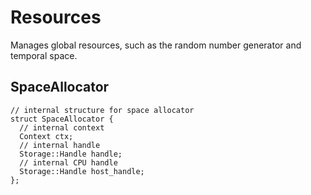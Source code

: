 Resources
====

Manages global resources, such as the random number generator and temporal space.


SpaceAllocator
-----

```
// internal structure for space allocator
struct SpaceAllocator {
  // internal context
  Context ctx;
  // internal handle
  Storage::Handle handle;
  // internal CPU handle
  Storage::Handle host_handle;
};
```

